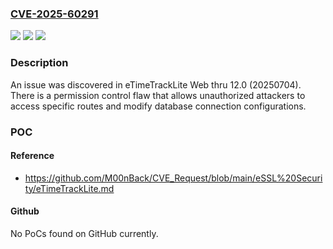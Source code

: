 ### [CVE-2025-60291](https://cve.mitre.org/cgi-bin/cvename.cgi?name=CVE-2025-60291)
![](https://img.shields.io/static/v1?label=Product&message=n%2Fa&color=blue)
![](https://img.shields.io/static/v1?label=Version&message=n%2Fa%20&color=brightgreen)
![](https://img.shields.io/static/v1?label=Vulnerability&message=n%2Fa&color=brightgreen)

### Description

An issue was discovered in eTimeTrackLite Web thru 12.0 (20250704). There is a permission control flaw that allows unauthorized attackers to access specific routes and modify database connection configurations.

### POC

#### Reference
- https://github.com/M00nBack/CVE_Request/blob/main/eSSL%20Security/eTimeTrackLite.md

#### Github
No PoCs found on GitHub currently.

